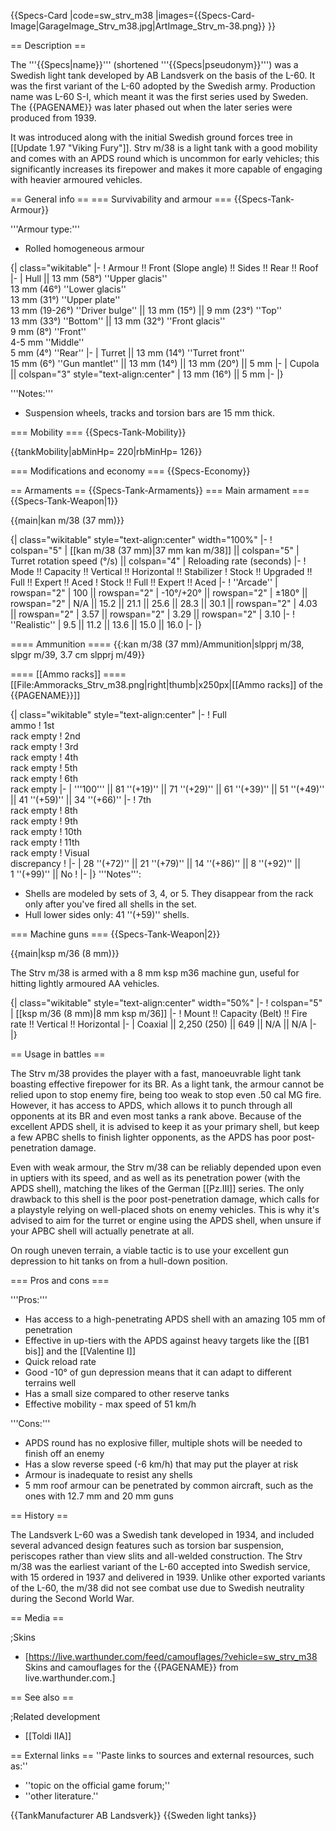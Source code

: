 {{Specs-Card
|code=sw_strv_m38
|images={{Specs-Card-Image|GarageImage_Strv_m38.jpg|ArtImage_Strv_m-38.png}}
}}

== Description ==
<!-- ''In the description, the first part should be about the history of the creation and combat usage of the vehicle, as well as its key features. In the second part, tell the reader about the ground vehicle in the game. Insert a screenshot of the vehicle, so that if the novice player does not remember the vehicle by name, he will immediately understand what kind of vehicle the article is talking about.'' -->
The '''{{Specs|name}}''' (shortened '''{{Specs|pseudonym}}''') was a Swedish light tank developed by AB Landsverk on the basis of the L-60. It was the first variant of the L-60 adopted by the Swedish army. Production name was L-60 S-I, which meant it was the first series used by Sweden. The {{PAGENAME}} was later phased out when the later series were produced from 1939.

It was introduced along with the initial Swedish ground forces tree in [[Update 1.97 "Viking Fury"]]. Strv m/38 is a light tank with a good mobility and comes with an APDS round which is uncommon for early vehicles; this significantly increases its firepower and makes it more capable of engaging with heavier armoured vehicles.

== General info ==
=== Survivability and armour ===
{{Specs-Tank-Armour}}
<!-- ''Describe armour protection. Note the most well protected and key weak areas. Appreciate the layout of modules as well as the number and location of crew members. Is the level of armour protection sufficient, is the placement of modules helpful for survival in combat? If necessary use a visual template to indicate the most secure and weak zones of the armour.'' -->

'''Armour type:'''

* Rolled homogeneous armour

{| class="wikitable"
|-
! Armour !! Front (Slope angle) !! Sides !! Rear !! Roof
|-
| Hull || 13 mm (58°) ''Upper glacis'' <br> 13 mm (46°) ''Lower glacis'' <br> 13 mm (31°) ''Upper plate'' <br> 13 mm (19-26°) ''Driver bulge'' || 13 mm (15°) || 9 mm (23°) ''Top'' <br> 13 mm (33°) ''Bottom'' || 13 mm (32°) ''Front glacis'' <br> 9 mm (8°) ''Front'' <br> 4-5 mm ''Middle'' <br> 5 mm (4°) ''Rear''
|-
| Turret || 13 mm (14°) ''Turret front'' <br> 15 mm (6°) ''Gun mantlet'' || 13 mm (14°) || 13 mm (20°) || 5 mm
|-
| Cupola || colspan="3" style="text-align:center" | 13 mm (16°) || 5 mm
|-
|}

'''Notes:'''

* Suspension wheels, tracks and torsion bars are 15 mm thick.

=== Mobility ===
{{Specs-Tank-Mobility}}
<!-- ''Write about the mobility of the ground vehicle. Estimate the specific power and manoeuvrability, as well as the maximum speed forwards and backwards.'' -->

{{tankMobility|abMinHp= 220|rbMinHp= 126}}

=== Modifications and economy ===
{{Specs-Economy}}

== Armaments ==
{{Specs-Tank-Armaments}}
=== Main armament ===
{{Specs-Tank-Weapon|1}}
<!-- ''Give the reader information about the characteristics of the main gun. Assess its effectiveness in a battle based on the reloading speed, ballistics and the power of shells. Do not forget about the flexibility of the fire, that is how quickly the cannon can be aimed at the target, open fire on it and aim at another enemy. Add a link to the main article on the gun: <code><nowiki>{{main|Name of the weapon}}</nowiki></code>. Describe in general terms the ammunition available for the main gun. Give advice on how to use them and how to fill the ammunition storage.'' -->
{{main|kan m/38 (37 mm)}}

{| class="wikitable" style="text-align:center" width="100%"
|-
! colspan="5" | [[kan m/38 (37 mm)|37 mm kan m/38]] || colspan="5" | Turret rotation speed (°/s) || colspan="4" | Reloading rate (seconds)
|-
! Mode !! Capacity !! Vertical !! Horizontal !! Stabilizer
! Stock !! Upgraded !! Full !! Expert !! Aced
! Stock !! Full !! Expert !! Aced
|-
! ''Arcade''
| rowspan="2" | 100 || rowspan="2" | -10°/+20° || rowspan="2" | ±180° || rowspan="2" | N/A || 15.2 || 21.1 || 25.6 || 28.3 || 30.1 || rowspan="2" | 4.03 || rowspan="2" | 3.57 || rowspan="2" | 3.29 || rowspan="2" | 3.10
|-
! ''Realistic''
| 9.5 || 11.2 || 13.6 || 15.0 || 16.0
|-
|}

==== Ammunition ====
{{:kan m/38 (37 mm)/Ammunition|slpprj m/38, slpgr m/39, 3.7 cm slpprj m/49}}

==== [[Ammo racks]] ====
[[File:Ammoracks_Strv_m38.png|right|thumb|x250px|[[Ammo racks]] of the {{PAGENAME}}]]
<!-- '''Last updated: 2.9.0.52''' -->
{| class="wikitable" style="text-align:center"
|-
! Full<br>ammo
! 1st<br>rack empty
! 2nd<br>rack empty
! 3rd<br>rack empty
! 4th<br>rack empty
! 5th<br>rack empty
! 6th<br>rack empty
|-
| '''100''' || 81&nbsp;''(+19)'' || 71&nbsp;''(+29)'' || 61&nbsp;''(+39)'' || 51&nbsp;''(+49)'' || 41&nbsp;''(+59)'' || 34&nbsp;''(+66)''
|-
! 7th<br>rack empty
! 8th<br>rack empty
! 9th<br>rack empty
! 10th<br>rack empty
! 11th<br>rack empty
! Visual<br>discrepancy
!
|-
| 28&nbsp;''(+72)'' || 21&nbsp;''(+79)'' || 14&nbsp;''(+86)'' || 8&nbsp;''(+92)'' || 1&nbsp;''(+99)'' || No
!
|-
|}
'''Notes''':

* Shells are modeled by sets of 3, 4, or 5. They disappear from the rack only after you've fired all shells in the set.
* Hull lower sides only: 41&nbsp;''(+59)'' shells.

=== Machine guns ===
{{Specs-Tank-Weapon|2}}
<!-- ''Offensive and anti-aircraft machine guns not only allow you to fight some aircraft but also are effective against lightly armoured vehicles. Evaluate machine guns and give recommendations on its use.'' -->
{{main|ksp m/36 (8 mm)}}

The Strv m/38 is armed with a 8 mm ksp m36 machine gun, useful for hitting lightly armoured AA vehicles.

{| class="wikitable" style="text-align:center" width="50%"
|-
! colspan="5" | [[ksp m/36 (8 mm)|8 mm ksp m/36]]
|-
! Mount !! Capacity (Belt) !! Fire rate !! Vertical !! Horizontal
|-
| Coaxial || 2,250 (250) || 649 || N/A || N/A
|-
|}

== Usage in battles ==
<!-- ''Describe the tactics of playing in the vehicle, the features of using vehicles in the team and advice on tactics. Refrain from creating a "guide" - do not impose a single point of view but instead give the reader food for thought. Describe the most dangerous enemies and give recommendations on fighting them. If necessary, note the specifics of the game in different modes (AB, RB, SB).'' -->

The Strv m/38 provides the player with a fast, manoeuvrable light tank boasting effective firepower for its BR. As a light tank, the armour cannot be relied upon to stop enemy fire, being too weak to stop even .50 cal MG fire. However, it has access to APDS, which allows it to punch through all opponents at its BR and even most tanks a rank above. Because of the excellent APDS shell, it is advised to keep it as your primary shell, but keep a few APBC shells to finish lighter opponents, as the APDS has poor post-penetration damage.

Even with weak armour, the Strv m/38 can be reliably depended upon even in uptiers with its speed, and as well as its penetration power (with the APDS shell), matching the likes of the German [[Pz.III]] series. The only drawback to this shell is the poor post-penetration damage, which calls for a playstyle relying on well-placed shots on enemy vehicles. This is why it's advised to aim for the turret or engine using the APDS shell, when unsure if your APBC shell will actually penetrate at all.

On rough uneven terrain, a viable tactic is to use your excellent gun depression to hit tanks on from a hull-down position.

=== Pros and cons ===
<!-- ''Summarise and briefly evaluate the vehicle in terms of its characteristics and combat effectiveness. Mark its pros and cons in a bulleted list. Try not to use more than 6 points for each of the characteristics. Avoid using categorical definitions such as "bad", "good" and the like - use substitutions with softer forms such as "inadequate" and "effective".'' -->

'''Pros:'''

* Has access to a high-penetrating APDS shell with an amazing 105 mm of penetration
* Effective in up-tiers with the APDS against heavy targets like the [[B1 bis]] and the [[Valentine I]]
* Quick reload rate
* Good -10° of gun depression means that it can adapt to different terrains well
* Has a small size compared to other reserve tanks
* Effective mobility - max speed of 51 km/h

'''Cons:'''

* APDS round has no explosive filler, multiple shots will be needed to finish off an enemy
* Has a slow reverse speed (-6 km/h) that may put the player at risk
* Armour is inadequate to resist any shells
* 5 mm roof armour can be penetrated by common aircraft, such as the ones with 12.7 mm and 20 mm guns

== History ==
<!-- ''Describe the history of the creation and combat usage of the vehicle in more detail than in the introduction. If the historical reference turns out to be too long, take it to a separate article, taking a link to the article about the vehicle and adding a block "/History" (example: <nowiki>https://wiki.warthunder.com/(Vehicle-name)/History</nowiki>) and add a link to it here using the <code>main</code> template. Be sure to reference text and sources by using <code><nowiki><ref></ref></nowiki></code>, as well as adding them at the end of the article with <code><nowiki><references /></nowiki></code>. This section may also include the vehicle's dev blog entry (if applicable) and the in-game encyclopedia description (under <code><nowiki>=== In-game description ===</nowiki></code>, also if applicable).'' -->

The Landsverk L-60 was a Swedish tank developed in 1934, and included several advanced design features such as torsion bar suspension, periscopes rather than view slits and all-welded construction. The Strv m/38 was the earliest variant of the L-60 accepted into Swedish service, with 15 ordered in 1937 and delivered in 1939. Unlike other exported variants of the L-60, the m/38 did not see combat use due to Swedish neutrality during the Second World War.

== Media ==
<!-- ''Excellent additions to the article would be video guides, screenshots from the game, and photos.'' -->

;Skins

* [https://live.warthunder.com/feed/camouflages/?vehicle=sw_strv_m38 Skins and camouflages for the {{PAGENAME}} from live.warthunder.com.]

== See also ==
<!-- ''Links to the articles on the War Thunder Wiki that you think will be useful for the reader, for example:''
* ''reference to the series of the vehicles;''
* ''links to approximate analogues of other nations and research trees.'' -->

;Related development

* [[Toldi IIA]]

== External links ==
''Paste links to sources and external resources, such as:''

* ''topic on the official game forum;''
* ''other literature.''

{{TankManufacturer AB Landsverk}}
{{Sweden light tanks}}